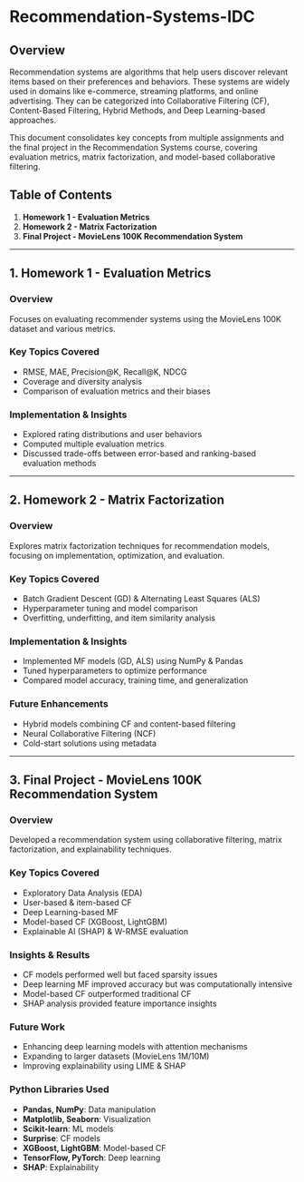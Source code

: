 # Recommendation-Systems-IDC

## Overview

Recommendation systems are algorithms that help users discover relevant items based on their preferences and behaviors. These systems are widely used in domains like e-commerce, streaming platforms, and online advertising. They can be categorized into Collaborative Filtering (CF), Content-Based Filtering, Hybrid Methods, and Deep Learning-based approaches.

This document consolidates key concepts from multiple assignments and the final project in the Recommendation Systems course, covering evaluation metrics, matrix factorization, and model-based collaborative filtering.

## Table of Contents

1. **Homework 1 - Evaluation Metrics**
2. **Homework 2 - Matrix Factorization**
3. **Final Project - MovieLens 100K Recommendation System**

---

## **1. Homework 1 - Evaluation Metrics**

### Overview

Focuses on evaluating recommender systems using the MovieLens 100K dataset and various metrics.

### Key Topics Covered

- RMSE, MAE, Precision@K, Recall@K, NDCG
- Coverage and diversity analysis
- Comparison of evaluation metrics and their biases

### Implementation & Insights

- Explored rating distributions and user behaviors
- Computed multiple evaluation metrics
- Discussed trade-offs between error-based and ranking-based evaluation methods

---

## **2. Homework 2 - Matrix Factorization**

### Overview

Explores matrix factorization techniques for recommendation models, focusing on implementation, optimization, and evaluation.

### Key Topics Covered

- Batch Gradient Descent (GD) & Alternating Least Squares (ALS)
- Hyperparameter tuning and model comparison
- Overfitting, underfitting, and item similarity analysis

### Implementation & Insights

- Implemented MF models (GD, ALS) using NumPy & Pandas
- Tuned hyperparameters to optimize performance
- Compared model accuracy, training time, and generalization

### Future Enhancements

- Hybrid models combining CF and content-based filtering
- Neural Collaborative Filtering (NCF)
- Cold-start solutions using metadata

---

## **3. Final Project - MovieLens 100K Recommendation System**

### Overview

Developed a recommendation system using collaborative filtering, matrix factorization, and explainability techniques.

### Key Topics Covered

- Exploratory Data Analysis (EDA)
- User-based & item-based CF
- Deep Learning-based MF
- Model-based CF (XGBoost, LightGBM)
- Explainable AI (SHAP) & W-RMSE evaluation

### Insights & Results

- CF models performed well but faced sparsity issues
- Deep learning MF improved accuracy but was computationally intensive
- Model-based CF outperformed traditional CF
- SHAP analysis provided feature importance insights

### Future Work

- Enhancing deep learning models with attention mechanisms
- Expanding to larger datasets (MovieLens 1M/10M)
- Improving explainability using LIME & SHAP

### Python Libraries Used

- **Pandas, NumPy**: Data manipulation
- **Matplotlib, Seaborn**: Visualization
- **Scikit-learn**: ML models
- **Surprise**: CF models
- **XGBoost, LightGBM**: Model-based CF
- **TensorFlow, PyTorch**: Deep learning
- **SHAP**: Explainability

